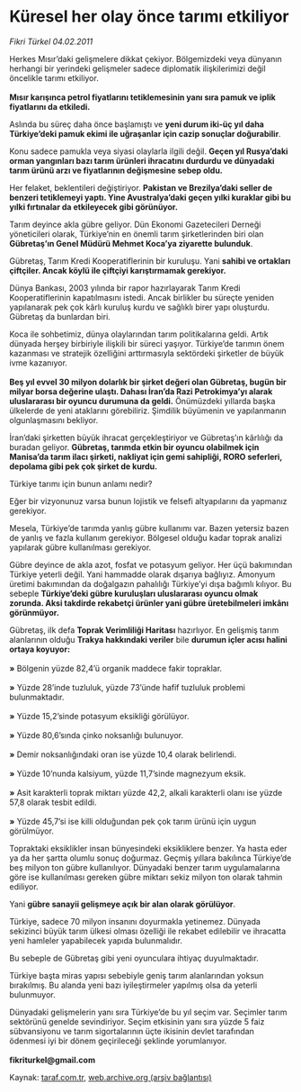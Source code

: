 # Küresel her olay önce tarımı etkiliyor

*Fikri Türkel 04.02.2011*

<div class="yazi"><p>Herkes Mısır’daki gelişmelere dikkat çekiyor. Bölgemizdeki veya dünyanın herhangi bir yerindeki gelişmeler sadece diplomatik ilişkilerimizi değil öncelikle tarımı etkiliyor. <br/><br/><b>Mısır karışınca petrol fiyatlarını tetiklemesinin yanı sıra pamuk ve iplik fiyatlarını da etkiledi.</b></p>
<p>Aslında bu süreç daha önce başlamıştı ve <b>yeni durum iki-üç yıl daha Türkiye’deki pamuk ekimi ile uğraşanlar için cazip sonuçlar doğurabilir</b>. </p>
<p>Konu sadece pamukla veya siyasi olaylarla ilgili değil. <b>Geçen yıl Rusya’daki orman yangınları bazı tarım ürünleri ihracatını durdurdu ve dünyadaki tarım ürünü arzı ve fiyatlarının değişmesine sebep oldu.</b></p>
<p>Her felaket, beklentileri değiştiriyor. <b>Pakistan ve Brezilya’daki seller de benzeri tetiklemeyi yaptı. Yine Avustralya’daki geçen yılki kuraklar gibi bu yılki fırtınalar da etkileyecek gibi görünüyor.</b></p>
<p>Tarım deyince akla gübre geliyor. Dün Ekonomi Gazetecileri Derneği yöneticileri olarak, Türkiye’nin en önemli tarım şirketlerinden biri olan <b>Gübretaş’ın Genel Müdürü Mehmet Koca’ya ziyarette bulunduk</b>.</p>
<p>Gübretaş, Tarım Kredi Kooperatiflerinin bir kuruluşu. Yani <b>sahibi ve ortakları çiftçiler. Ancak köylü ile çiftçiyi karıştırmamak gerekiyor.</b> </p>
<p>Dünya Bankası, 2003 yılında bir rapor hazırlayarak Tarım Kredi Kooperatiflerinin kapatılmasını istedi. Ancak birlikler bu süreçte yeniden yapılanarak pek çok kârlı kuruluş kurdu ve sağlıklı birer yapı oluşturdu. Gübretaş da bunlardan biri. </p>
<p>Koca ile sohbetimiz, dünya olaylarından tarım politikalarına geldi. Artık dünyada herşey birbiriyle ilişkili bir süreci yaşıyor. Türkiye’de tarımın önem kazanması ve stratejik özelliğini arttırmasıyla sektördeki şirketler de büyük ivme kazanıyor.<br/><br/><b>Beş yıl evvel 30 milyon dolarlık bir şirket değeri olan Gübretaş, bugün bir milyar borsa değerine ulaştı. Dahası İran’da Razi Petrokimya’yı alarak uluslararası bir oyuncu durumuna da geldi.</b> Önümüzdeki yıllarda başka ülkelerde de yeni ataklarını görebiliriz. Şimdilik büyümenin ve yapılanmanın olgunlaşmasını bekliyor. </p>
<p>İran’daki şirketten büyük ihracat gerçekleştiriyor ve Gübretaş’ın kârlılığı da buradan geliyor. <b>Gübretaş, tarımda etkin bir oyuncu olabilmek için Manisa’da tarım ilacı şirketi, nakliyat için gemi sahipliği, RORO seferleri, depolama gibi pek çok şirket de kurdu.</b> </p>
<p>Türkiye tarımı için bunun anlamı nedir?</p>
<p>Eğer bir vizyonunuz varsa bunun lojistik ve felsefi altyapılarını da yapmanız gerekiyor.</p>
<p>Mesela, Türkiye’de tarımda yanlış gübre kullanımı var. Bazen yetersiz bazen de yanlış ve fazla kullanım gerekiyor. Bölgesel olduğu kadar toprak analizi yapılarak gübre kullanılması gerekiyor. </p>
<p>Gübre deyince de akla azot, fosfat ve potasyum geliyor. Her üçü bakımından Türkiye yeterli değil. Yani hammadde olarak dışarıya bağlıyız. Amonyum üretimi bakımından da doğalgazın pahalılığı Türkiye’yi dışa bağımlı kılıyor. Bu sebeple <b>Türkiye’deki gübre kuruluşları uluslararası oyuncu olmak zorunda. Aksi takdirde rekabetçi ürünler yani gübre üretebilmeleri imkânı görünmüyor.</b></p>
<p>Gübretaş, ilk defa <b>Toprak Verimliliği Haritası</b> hazırlıyor. En gelişmiş tarım alanlarının olduğu <b>Trakya hakkındaki veriler</b> bile <b>durumun içler acısı halini ortaya koyuyor:</b> <br/><br/><b>»</b> Bölgenin yüzde 82,4’ü organik maddece fakir topraklar.<br/><br/><b>»</b> Yüzde 28’inde tuzluluk, yüzde 73’ünde hafif tuzluluk problemi bulunmaktadır.<br/><br/><b>»</b> Yüzde 15,2’sinde potasyum eksikliği görülüyor.<br/><br/><b>»</b> Yüzde 80,6’sında çinko noksanlığı bulunuyor.<br/><br/><b>»</b> Demir noksanlığındaki oran ise yüzde 10,4 olarak belirlendi.<br/><br/><b>»</b> Yüzde 10’nunda kalsiyum, yüzde 11,7’sinde magnezyum eksik.<br/><br/><b>»</b> Asit karakterli toprak miktarı yüzde 42,2, alkali karakterli olanı ise yüzde 57,8 olarak tesbit edildi. <br/><br/><b>»</b> Yüzde 45,7’si ise killi olduğundan pek çok tarım ürünü için uygun görülmüyor.</p>
<p>Topraktaki eksiklikler insan bünyesindeki eksikliklere benzer. Ya hasta eder ya da her şartta olumlu sonuç doğurmaz. Geçmiş yıllara bakılınca Türkiye’de beş milyon ton gübre kullanılıyor. Dünyadaki benzer tarım uygulamalarına göre ise kullanılması gereken gübre miktarı sekiz milyon ton olarak tahmin ediliyor. </p>
<p>Yani <b>gübre sanayii gelişmeye açık bir alan olarak görülüyor</b>. </p>
<p>Türkiye, sadece 70 milyon insanını doyurmakla yetinemez. Dünyada sekizinci büyük tarım ülkesi olması özelliği ile rekabet edilebilir ve ihracatta yeni hamleler yapabilecek yapıda bulunmalıdır. </p>
<p>Bu sebeple de Gübretaş gibi yeni oyunculara ihtiyaç duyulmaktadır. </p>
<p>Türkiye başta miras yapısı sebebiyle geniş tarım alanlarından yoksun bırakılmış. Bu alanda yeni bazı iyileştirmeler yapılmış olsa da yeterli bulunmuyor.</p>
<p>Dünyadaki gelişmelerin yanı sıra Türkiye’de bu yıl seçim var. Seçimler tarım sektörünü genelde sevindiriyor. Seçim etkisinin yanı sıra yüzde 5 faiz sübvansiyonu ve tarım sigortalarının üçte ikisinin devlet tarafından ödenmesi iyi bir dönem geçirileceği şeklinde yorumlanıyor.<br/><br/><b>fikriturkel@gmail.com</b></p>
</div>

Kaynak: [taraf.com.tr](http://www.taraf.com.tr/fikri-turkel/makale-kuresel-her-olay-once-tarimi-etkiliyor.htm), [web.archive.org (arşiv bağlantısı)](http://web.archive.org/web/20131107160739/http://www.taraf.com.tr/fikri-turkel/makale-kuresel-her-olay-once-tarimi-etkiliyor.htm)

